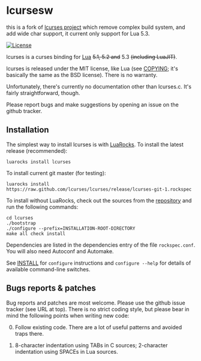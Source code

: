 lcursesw
========

this is a fork of [lcurses project][Lcurses] which remove complex build system,
and add wide char support, it current only support for Lua 5.3.

[![License](http://img.shields.io/:license-mit-blue.svg)](http://mit-license.org)

lcurses is a curses binding for [Lua] ~~5.1, 5.2 and~~ 5.3 ~~(including LuaJIT)~~.

lcurses is released under the MIT license, like Lua (see [COPYING];
it's basically the same as the BSD license). There is no warranty.

Unfortunately, there's currently no documentation other than
lcurses.c. It's fairly straightforward, though.

Please report bugs and make suggestions by opening an issue on the
github tracker.

Installation
------------

The simplest way to install lcurses is with [LuaRocks]. To install the
latest release (recommended):

    luarocks install lcurses

To install current git master (for testing):

    luarocks install https://raw.github.com/lcurses/lcurses/release/lcurses-git-1.rockspec

To install without LuaRocks, check out the sources from the
[repository][GitHub] and run the following commands:

    cd lcurses
    ./bootstrap
    ./configure --prefix=INSTALLATION-ROOT-DIRECTORY
    make all check install

Dependencies are listed in the dependencies entry of the file
`rockspec.conf`. You will also need Autoconf and Automake.

See [INSTALL] for `configure` instructions and `configure --help`
for details of available command-line switches.


Bugs reports & patches
----------------------

Bug reports and patches are most welcome. Please use the github issue
tracker (see URL at top). There is no strict coding style, but please
bear in mind the following points when writing new code:

0. Follow existing code. There are a lot of useful patterns and
   avoided traps there.

1. 8-character indentation using TABs in C sources; 2-character
   indentation using SPACEs in Lua sources.


[Lua]: http://www.lua.org/
[GitHub]: https://github.com/DavidFeng/lcursesw
[Lcurses]: https://github.com/lcurses/lcurses
[LuaRocks]: http://www.luarocks.org "Lua package manager"
[LDoc]: https://github.com/stevedonovan/LDoc "Lua documentation generator"
[COPYING]: https://raw.github.com/lcurses/lcurses/release/COPYING
[INSTALL]: https://raw.github.com/lcurses/lcurses/release/INSTALL
